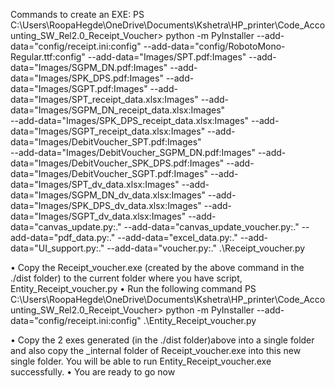 Commands to create an EXE:
PS C:\Users\RoopaHegde\OneDrive\Documents\Kshetra\HP_printer\Code_Accounting_SW_Rel2.0_Receipt_Voucher> python -m PyInstaller --add-data="config/receipt.ini:config" 
--add-data="config/RobotoMono-Regular.ttf:config" --add-data="Images/SPT.pdf:Images"  --add-data="Images/SGPM_DN.pdf:Images"  --add-data="Images/SPK_DPS.pdf:Images" 
--add-data="Images/SGPT.pdf:Images" --add-data="Images/SPT_receipt_data.xlsx:Images"  --add-data="Images/SGPM_DN_receipt_data.xlsx:Images"  
--add-data="Images/SPK_DPS_receipt_data.xlsx:Images" --add-data="Images/SGPT_receipt_data.xlsx:Images" --add-data="Images/DebitVoucher_SPT.pdf:Images"  
--add-data="Images/DebitVoucher_SGPM_DN.pdf:Images"  --add-data="Images/DebitVoucher_SPK_DPS.pdf:Images" --add-data="Images/DebitVoucher_SGPT.pdf:Images" 
--add-data="Images/SPT_dv_data.xlsx:Images"  --add-data="Images/SGPM_DN_dv_data.xlsx:Images"  --add-data="Images/SPK_DPS_dv_data.xlsx:Images" 
--add-data="Images/SGPT_dv_data.xlsx:Images" --add-data="canvas_update.py:." --add-data="canvas_update_voucher.py:." --add-data="pdf_data.py:." 
--add-data="excel_data.py:." --add-data="UI_support.py:." --add-data="voucher.py:." .\Receipt_voucher.py

•	Copy the Receipt_voucher.exe (created by the above command in the ./dist folder) to the current folder where you have script, Entity_Receipt_voucher.py
•	Run the following command
PS C:\Users\RoopaHegde\OneDrive\Documents\Kshetra\HP_printer\Code_Accounting_SW_Rel2.0_Receipt_Voucher> python -m PyInstaller --add-data="config/receipt.ini:config" 
.\Entity_Receipt_voucher.py     

•	Copy the 2 exes generated (in the ./dist folder)above into a single folder and also copy the _internal folder of Receipt_voucher.exe into this new single folder.
You will be able to run Entity_Receipt_voucher.exe successfully.
•	You are ready to go now


